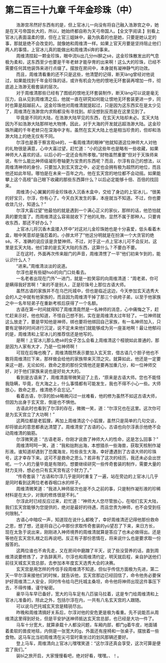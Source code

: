 <h1>第二百三十九章 千年金珍珠（中）</h1>
<div id="content">&nbsp&nbsp&nbsp&nbsp&nbsp&nbsp&nbsp&nbsp
 浩渺宫吊然好东西有的是，但上官冰儿一向没有将自己融入浩渺宫之中，她是在天弓帝国长大的，所以，她始终都自称为天弓帝国人。【全文字阅读.】别看上官冰儿表面温柔的很，但在上官三姐妹中，最为执着的也是她，只要是她认定的事，那就是绝不会改变的。就像她和周维清一样。如果上官天月要是坚持阻止他们两人的事情，上官冰儿真的能做出和周维清sī奔的事来。
 <br/>&nbsp&nbsp&nbsp&nbsp&nbsp&nbsp&nbsp&nbsp
 周维清捏起一颗金珍珠，眼中流lù出几分mí醉之sè，这金珍珠散发出的气息极为柔和，这东西至少也要是干年老蚌才能孕育的出来啊！这么大的珍珠，已经不需要任何其他装饰来进行点缀了。摆放在房间中，本身就有凝神静气的功效。
 <br/>&nbsp&nbsp&nbsp&nbsp&nbsp&nbsp&nbsp&nbsp
 而且，周维清看重的还不只是这些，他清楚的记得，断天làng曾经对他说过，如果能找到千年金珍珠的话，或许有机会为他的恨地无环套装再增加一件，彻底追上浩渺无极套装的层次。
 <br/>&nbsp&nbsp&nbsp&nbsp&nbsp&nbsp&nbsp&nbsp
 对于周维清那些已经有了图纸的恨地无环套装制作，断天làng可以说是毫无压力，自从见到周维清之后，他就一直在研究如何能让恨地无环套装更进一步，同时也算是超越前人。这金珍珠他对周维清就提起过，只是因为这东西实在是太少见了，周维清在浩渺宫内求购都没有寻找到。却没想到反而是在这里见到了。
 <br/>&nbsp&nbsp&nbsp&nbsp&nbsp&nbsp&nbsp&nbsp
 毕竟是不同的大陆，在浩渺大陆罕见的东西，在玄天大陆却未必。玄天大陆因为不如浩渺大陆那样地大物博，因此，对于大海的开发就远超浩渺大陆。这金珍珠所藏的千年老蚌只在深海中才有。虽然在玄天大陆上也是相当珍贵的，但却和浩渺大陆上的绝无仅有不同。
 <br/>&nbsp&nbsp&nbsp&nbsp&nbsp&nbsp&nbsp&nbsp
 尔淳也是善于察言观sè的，一看周维清的眼神”他就知道这位神师大人对他的礼物很是满意，心中大喜过望，赶忙道：“小的这些年也是略有一些收藏，如果神师大人喜欢的话，以后小的一定还会有所孝敬。”财物虽然重要”但对于天珠师来说，有什么能比神师级凝形卷轴更为宝贵的东西呢？而且，尔淳有自己的想法，以周维清神师的身份，只要加入到玄天宫之中，必定也会拥有极为超然的地位，而且他还如此年轻。哪怕是在未来一百年之内，他在玄天宫的地位都不会动摇。如果能攀上这个高枝”自己眼下收藏的那些东西算什么？以后必定能够十倍、百倍的找回来。
 <br/>&nbsp&nbsp&nbsp&nbsp&nbsp&nbsp&nbsp&nbsp
 周维清小心翼翼的将金珍珠收入沉香木盒中，交给了身边的上官冰儿，“很美的好宝贝，尔淳，你有心了。今天白天发生的事，本座就当不知道。不过，你也要收敛几分，知道么？”
 <br/>&nbsp&nbsp&nbsp&nbsp&nbsp&nbsp&nbsp&nbsp
 尔淳大喜过望”他最怕的就是遇到一个满心正义的家伙，那样的话，他恐怕就真的要完蛋了。而周维清这么容易就收下了他的礼物，显然不属于那种人。只要肯收东西，那还不好办么？
 <br/>&nbsp&nbsp&nbsp&nbsp&nbsp&nbsp&nbsp&nbsp
 上官冰儿将沉香木盒搂入怀中”对这对儿金珍珠她也是十分喜爱，低头看着木盒，眼中笑意却是强忍着的。小胖太坏了”他这分明就是在扮演一个大贪官的绝sè。不，准确的说应该是贪婪神师。不过，对于这一点上官冰儿可不会反对。这里是玄天大陆，他们拿的是玄天大陆的东西，这算什么？不要白不要。
 <br/>&nbsp&nbsp&nbsp&nbsp&nbsp&nbsp&nbsp&nbsp
 正在这时，外面再次传来敲门的声音，周维清愣了一平”他们初来乍到的，能认识什么人？
 <br/>&nbsp&nbsp&nbsp&nbsp&nbsp&nbsp&nbsp&nbsp
 “进来。”周维清淡淡的说道。
 <br/>&nbsp&nbsp&nbsp&nbsp&nbsp&nbsp&nbsp&nbsp
 尔淳也是有些疑huò的向门口处看去。
 <br/>&nbsp&nbsp&nbsp&nbsp&nbsp&nbsp&nbsp&nbsp
 一名老者出现在门外”一进门，就是一脸笑容的向周维清道：“周老弟，你可是瞒得我好苦啊！”来的不是别人，正是珍珠号上那位古语大师。
 <br/>&nbsp&nbsp&nbsp&nbsp&nbsp&nbsp&nbsp&nbsp
 虽然古语的家族并不在乌巴托城中，但也是临近这边，今天参加玄天选秀大会的人之中就有他家族的，而且因为周维清干掉了那三个纨绔子弟，以至于他家族之中一名年轻弟子在重新考核后获得了一个名额。
 <br/>&nbsp&nbsp&nbsp&nbsp&nbsp&nbsp&nbsp&nbsp
 古语在第一时间就得知了周维清竟然是一名神师的消息，心中痛悔之下，赶忙赶来示好。他也知道，不怪自己想不到，实在是周维清太过年轻了。一位神师就这么放走了，要是早知他是神师，绑也要将他绑回自己家族，有一名神师加入，只要有足够的时间进行沉淀，说不定未来他们就能够成为另一座圣地啊！最让他郁闷的是，周维清和上官冰儿的推荐信还是他写的。
 <br/>&nbsp&nbsp&nbsp&nbsp&nbsp&nbsp&nbsp&nbsp
 是啊！上官冰儿那么绝sè的女子怎么会看上周维清这个桠貌如此普通的，那是因为人家有大才，乃是一位神师啊！
 <br/>&nbsp&nbsp&nbsp&nbsp&nbsp&nbsp&nbsp&nbsp
 可现在后悔也晚了，周维清既然表示要加入玄天宫，借古语几个胆子他也不敢将周维清拦下来，那样做会给他的家族带来灭顶之灾。就算如此，他还是一定要来这一趟，无论如何，救命之恩的那份交情他还是要再加重几分，和一位神师交好，对于他们家族来说也是好处大大的。
 <br/>&nbsp&nbsp&nbsp&nbsp&nbsp&nbsp&nbsp&nbsp
 看到是古语来了，周维清面带微笑迎了上去，“原来是古语大师。您也不能怪我隐瞒，毕竟，在大海之上，什么事情都有可能发生，我也不得不小心一些。大师放心，救命之恩，维清绝不会忘记。”
 <br/>&nbsp&nbsp&nbsp&nbsp&nbsp&nbsp&nbsp&nbsp
 看着古语，尔淳的脸sè略微闪过一丝难看，他的修为虽然不如这古语大师，但因为出身于玄天宫，倒是也不惧他。
 <br/>&nbsp&nbsp&nbsp&nbsp&nbsp&nbsp&nbsp&nbsp
 古语此时也看到了尔淳的存在，微微一笑，道：“尔淳兄也在这里。这次你可是为玄天宫立了大功啊！”
 <br/>&nbsp&nbsp&nbsp&nbsp&nbsp&nbsp&nbsp&nbsp
 这两位都是老狐狸，再加上周维清这个小狐狸，虽然只是简单的几句交谈，却将彼此的意思都表达清楚了。周维清安了古语的心，古语也向尔淳表示他绝不会动周维清的脑筋。
 <br/>&nbsp&nbsp&nbsp&nbsp&nbsp&nbsp&nbsp&nbsp
 尔淳微笑道：“古语老哥，你刚才说救了神师大人的性命，这是怎么回事？”
 <br/>&nbsp&nbsp&nbsp&nbsp&nbsp&nbsp&nbsp&nbsp
 周维清呵呵一笑，道：“我和拙荆出海，本想猎杀一些海兽，获取天核制作凝形液。谁知道却遇到了恐魔海龙，险些丧生大海，幸好遭遇到了古语大师的珍珠号，这才幸存下来。这可不是救命之恩么？若非有了这次的经历，我还未必会出世呢。一个人的力量毕竟是有限的。想要继续研究一些传奇套装的制作，需要大量的财力支持，想必也只有玄天宫有这个财力了。”
 <br/>&nbsp&nbsp&nbsp&nbsp&nbsp&nbsp&nbsp&nbsp
 “传奇套装？”古语和尔淳几乎是同时重复了一遍，站在旁边的上官冰儿几乎是同时看到这两位老者吞咽口水的样子。
 <br/>&nbsp&nbsp&nbsp&nbsp&nbsp&nbsp&nbsp&nbsp
 周维清微笑道：“我进入神师层次也是不久之前的事，只是制作凝形液的珍稀材料是在太少，对我的修炼很是不利。”
 <br/>&nbsp&nbsp&nbsp&nbsp&nbsp&nbsp&nbsp&nbsp
 尔淳此时已经反应过来，赶忙道：“神师大人您尽管放心，在咱们玄天大陆，我们玄天宫能够为您提供的，绝对是最好的待遇，而且您贵为神师，也不会受到任何限制。”
 <br/>&nbsp&nbsp&nbsp&nbsp&nbsp&nbsp&nbsp&nbsp
 古语心中暗叹一声，知道现在说什么都晚了，幸好周维清还记得他那份救命之恩，想了想，还是将自己心中那份求取传奇套装的yù望忍了下来，来日方长，现在太急于说出来，刚刚进入神师境界的周维清就算是答应了也未必做得出。还是等他在玄天宫扎根之后再说吧。反正有子那份恩情在，将来说什么也是要求取一份报答的。
 <br/>&nbsp&nbsp&nbsp&nbsp&nbsp&nbsp&nbsp&nbsp
 这两位谁也不肯先走，又在房间中磨蹭了半天，说了些没营养的话，直到周维清说要修炼了，才告辞离开。尔淳也和周维清约定，明天就启程，亲自护送他们前往天城玄天宫总部，去参加本年度玄天选秀大会的决赛。
 <br/>&nbsp&nbsp&nbsp&nbsp&nbsp&nbsp&nbsp&nbsp
 玄天宫是用怎样的传信手段周维清不知道，但似乎传信方面极为先进，第二天一早尔淳来接他们的时候，就告诉他，玄天宫那边已经回信了，命令他务必要保护好周维清二人安全，同时传令给乌巴托城主桑坦，命令他将神师出现这件事压下去，不得传播，谨守秘密。
 <br/>&nbsp&nbsp&nbsp&nbsp&nbsp&nbsp&nbsp&nbsp
 豪华马车早已备好，宽大的马车足有八匹骏马拉着，这是专门给周维清和上官冰儿准备的，除此之外，包括尔淳在内，一共有八名玄天宫的人跟随。
 <br/>&nbsp&nbsp&nbsp&nbsp&nbsp&nbsp&nbsp&nbsp
 可以说乌巴托城玄天宫是精锐尽出。
 <br/>&nbsp&nbsp&nbsp&nbsp&nbsp&nbsp&nbsp&nbsp
 昨晚和周维清搞好关系后，尔淳对他的安危更是极为看重。先不说能否从周维清这里得到好处，但是平安护送神师抵达玄天宫总部，也已经是大功一件了。
 <br/>&nbsp&nbsp&nbsp&nbsp&nbsp&nbsp&nbsp&nbsp
 马车十分宽大，就算承载十人都没问题，车厢内部，都门g着牛皮，地面铺着柔软的兽皮地毯，内侧是一张宽大的g，外面还有座椅和一张桌子。摆放着一些食物。这马车比当初周维清在尖弓营时乘坐过的划风那辆还要好。
 <br/>&nbsp&nbsp&nbsp&nbsp&nbsp&nbsp&nbsp&nbsp
 登上马车，周维清向上官冰儿嘿嘿笑道：“这尔淳还真会享受，这次可算是便宜了我们。”
 <br/>&nbsp&nbsp&nbsp&nbsp&nbsp&nbsp&nbsp&nbsp
 装bī之旅开启，大家慢慢看吧，绝对好看，嘿嘿。、！。
 <br/>&nbsp&nbsp&nbsp&nbsp&nbsp&nbsp&nbsp&nbsp
 <br/>&nbsp&nbsp&nbsp&nbsp&nbsp&nbsp&nbsp&nbsp
</div>
